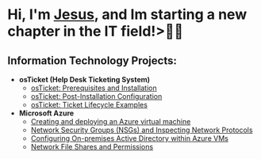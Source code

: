 <h1>Hi, I'm <a href="https://www.linkedin.com/in/jesusaochoajr/">Jesus</a>, and Im starting a new chapter in the IT field!>👨‍💻
  
  <h2>Information Technology Projects:</h2>
  
- <b>osTicket (Help Desk Ticketing System)</b>
  - [osTicket: Prerequisites and Installation](https://github.com/JesusAOchoa/osticket-prereqs)
  - [osTicket: Post-Installation Configuration](https://github.com/JesusAOchoa/post-install-config)
  - [osTicket: Ticket Lifecycle Examples](https://github.com/JesusAOchoa/ticket-lifecycle)
- <b>Microsoft Azure</b>
  - [Creating and deploying an Azure virtual machine](https://github.com/JesusAOchoa/Azure-intro)
  - [Network Security Groups (NSGs) and Inspecting Network Protocols](https://github.com/JesusAOchoa/azure-network-protocols)
  - [Configuring On-premises Active Directory within Azure VMs](https://github.com/JesusAOchoa/configure-ad)
  - [Network File Shares and Permissions](https://github.com/JesusAOchoa/Network-File-Shares-and-Permissions)
